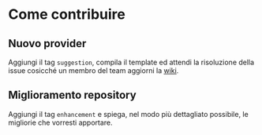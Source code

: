 # Come contribuire

## Nuovo provider
Aggiungi il tag `suggestion`, compila il template ed attendi la risoluzione della issue cosicché un membro del team aggiorni la [wiki](https://github.com/WebDeveloperItaliani/hosting-list/wiki).

## Miglioramento repository
Aggiungi il tag `enhancement` e spiega, nel modo più dettagliato possibile, le migliorie che vorresti apportare.
